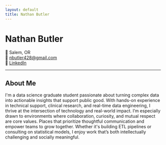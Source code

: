 ```yaml
---
layout: default
title: Nathan Butler
---
```


# Nathan Butler

📍 Salem, OR  
📧 [nbutler428@gmail.com](mailto:nbutler428@gmail.com)  
🔗 [LinkedIn](https://www.linkedin.com/in/nathan-r-butler/)

---

## About Me

I'm a data science graduate student passionate about turning complex data into actionable insights that support public good. With hands-on experience in technical support, clinical research, and real-time data engineering, I thrive at the intersection of technology and real-world impact. I’m especially drawn to environments where collaboration, curiosity, and mutual respect are core values. Places that prioritize thoughtful communication and empower teams to grow together. Whether it's building ETL pipelines or consulting on statistical models, I enjoy work that’s both intellectually challenging and socially meaningful.
